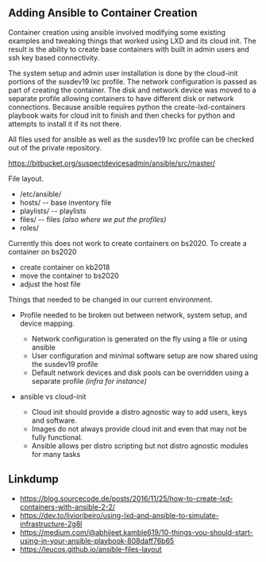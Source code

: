 ## Adding Ansible to Container Creation
Container creation using ansible involved modifying some existing examples and tweaking things that worked using LXD and its cloud init. The result is the ability to create base containers with built in admin users and ssh key based connectivity. 

The system setup and admin user installation is done by the cloud-init portions of the susdev19 lxc profile. The network configuration is passed as part of creating the container.  The disk and network device was moved to a separate profile allowing containers to have different disk or network connections.  Because ansible requires python the create-lxd-containers playbook waits for cloud init to finish and then checks for python and attempts to install it if its not there.

All files used for ansible as well as the susdev19 lxc profile can be checked out of the private repository.

https://bitbucket.org/suspectdevicesadmin/ansible/src/master/

File layout.
* /etc/ansible/
* hosts/ -- base inventory file
* playlists/ -- playlists
* files/ -- files _(also where we put the profiles)_
* roles/

Currently this does not work to create containers on bs2020. To create a container on bs2020 
* create container on kb2018
* move the container to bs2020
* adjust the host file 

Things that needed to be changed in our current environment. 
* Profile needed to be broken out between network, system setup, and device mapping.
  * Network configuration is generated on the fly using a file or using ansible
  * User configuration and minimal software setup are now shared using the susdev19 profile
  * Default network devices and disk pools can be overridden using a separate profile _(infra for instance)_

* ansible vs cloud-init
  * Cloud init should provide a distro agnostic way to add users, keys and software.
  * Images do not always provide cloud init and even that may not be fully functional.
  * Ansible allows per distro scripting but not distro agnostic modules for many tasks

## Linkdump

* https://blog.sourcecode.de/posts/2016/11/25/how-to-create-lxd-containers-with-ansible-2-2/
* https://dev.to/livioribeiro/using-lxd-and-ansible-to-simulate-infrastructure-2g8l
* https://medium.com/@abhijeet.kamble619/10-things-you-should-start-using-in-your-ansible-playbook-808daff76b65
* https://leucos.github.io/ansible-files-layout
